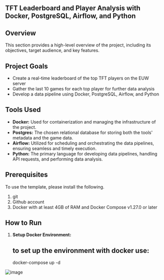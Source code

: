 ## TFT Leaderboard and Player Analysis with Docker, PostgreSQL, Airflow, and Python

## Overview

This section provides a high-level overview of the project, including its objectives, target audience, and key features.

## Project Goals

- Create a real-time leaderboard of the top TFT players on the EUW server
- Gather the last 10 games for each top player for further data analysis
- Develop a data pipeline using Docker, PostgreSQL, Airflow, and Python

## Tools Used 

- **Docker:** Used for containerization and managing the infrastructure of the project.
- **Postgres:** The chosen relational database for storing both the tools' metadata and the game data.
- **Airflow:** Utilized for scheduling and orchestrating the data pipelines, ensuring seamless and timely execution.
- **Python:** The primary language for developing data pipelines, handling API requests, and performing data analysis.

## Prerequisites
To use the template, please install the following.

1. git
2. Github account
3. Docker with at least 4GB of RAM and Docker Compose v1.27.0 or later

## How to Run

1. **Setup Docker Environment:**
    ## to set up the environment with docker use:
   docker-compose up -d 

![image](https://github.com/arpeggito/tft_project/assets/145495639/4c852e60-21e7-49f5-8abd-ac67ad7275ea)
